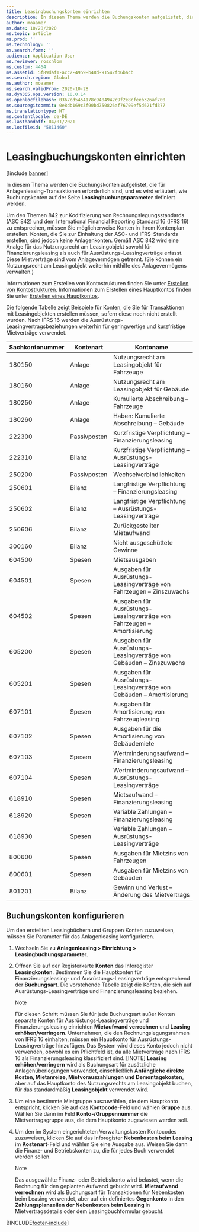 ```yaml
---
title: Leasingbuchungskonten einrichten
description: In diesem Thema werden die Buchungskonten aufgelistet, die für Anlagenleasing-Transaktionen erforderlich sind, und es wird erläutert, wie Buchungskonten auf der Seite „Leasingbuchungsparameter“ definiert werden.
author: moaamer
ms.date: 10/28/2020
ms.topic: article
ms.prod: ''
ms.technology: ''
ms.search.form: ''
audience: Application User
ms.reviewer: roschlom
ms.custom: 4464
ms.assetid: 5f89daf1-acc2-4959-b48d-91542fb6bacb
ms.search.region: Global
ms.author: moaamer
ms.search.validFrom: 2020-10-28
ms.dyn365.ops.version: 10.0.14
ms.openlocfilehash: 0367cd5454178c9404942c9f2e8cfeeb326af700
ms.sourcegitcommit: 0e8db169c3f90bd750826af76709ef5d621fd377
ms.translationtype: HT
ms.contentlocale: de-DE
ms.lasthandoff: 04/01/2021
ms.locfileid: "5811460"
---
```

# <a name="set-up-lease-posting-accounts"></a>Leasingbuchungskonten einrichten

[!include [banner](../includes/banner.md)]

In diesem Thema werden die Buchungskonten aufgelistet, die für Anlagenleasing-Transaktionen erforderlich sind, und es wird erläutert, wie Buchungskonten auf der Seite **Leasingbuchungsparameter** definiert werden.

Um den Themen 842 zur Kodifizierung von Rechnungslegungsstandards (ASC 842) und dem International Financial Reporting Standard 16 (IFRS 16) zu entsprechen, müssen Sie möglicherweise Konten in Ihrem Kontenplan erstellen. Konten, die Sie zur Einhaltung der ASC- und IFRS-Standards erstellen, sind jedoch keine Anlagenkonten. Gemäß ASC 842 wird eine Analge für das Nutzungsrecht am Leasingobjekt sowohl für Finanzierungsleasing als auch für Ausrüstungs-Leasingverträge erfasst. Diese Mietverträge sind vom Anlagevermögen getrennt. (Sie können ein Nutzungsrecht am Leasingobjekt weiterhin mithilfe des Anlagevermögens verwalten.)

Informationen zum Erstellen von Kontostrukturen finden Sie unter [Erstellen von Kontostrukturen](../general-ledger/tasks/create-account-structures.md). Informationen zum Erstellen eines Hauptkontos finden Sie unter [Erstellen eines Hauptkontos](../general-ledger/tasks/create-main-account.md).

Die folgende Tabelle zeigt Beispiele für Konten, die Sie für Transaktionen mit Leasingobjekten erstellen müssen, sofern diese noch nicht erstellt wurden. Nach IFRS 16 werden die Ausrüstungs-Leasingvertragsbeziehungen weiterhin für geringwertige und kurzfristige Mietverträge verwendet.

| Sachkontonummer | Kontenart  | Kontoname                                          |
|-----------------------|---------------|-------------------------------------------------------|
| 180150                | Anlage         | Nutzungsrecht am Leasingobjekt für Fahrzeuge                                     |
| 180160                | Anlage         | Nutzungsrecht am Leasingobjekt für Gebäude                                    |
| 180250                | Anlage         | Kumulierte Abschreibung – Fahrzeuge                   |
| 180260                | Anlage         | Haben: Kumulierte Abschreibung – Gebäude                  |
| 222300                | Passivposten     | Kurzfristige Verpflichtung – Finanzierungsleasing                |
| 222310                | Bilanz | Kurzfristige Verpflichtung – Ausrüstungs-Leasingverträge              |
| 250200                | Passivposten     | Wechselverbindlichkeiten                                         |
| 250601                | Bilanz | Langfristige Verpflichtung – Finanzierungsleasing                 |
| 250602                | Bilanz | Langfristige Verpflichtung – Ausrüstungs-Leasingverträge               |
| 250606                | Bilanz | Zurückgestellter Mietaufwand                                         |
| 300160                | Bilanz | Nicht ausgeschüttete Gewinne                                     |
| 604500                | Spesen       | Mietsausgaben                                         |
| 604501                | Spesen       | Ausgaben für Ausrüstungs-Leasingverträge von Fahrzeugen – Zinszuwachs  |
| 604502                | Spesen       | Ausgaben für Ausrüstungs-Leasingverträge von Fahrzeugen – Amortisierung        |
| 605200                | Spesen       | Ausgaben für Ausrüstungs-Leasingverträge von Gebäuden – Zinszuwachs |
| 605201                | Spesen       | Ausgaben für Ausrüstungs-Leasingverträge von Gebäuden – Amortisierung       |
| 607101                | Spesen       | Ausgaben für Amortisierung von Fahrzeugleasing                    |
| 607102                | Spesen       | Ausgaben für die Amortisierung von Gebäudemiete                   |
| 607103                | Spesen       | Wertminderungsaufwand – Finanzierungsleasing                   |
| 607104                | Spesen       | Wertminderungsaufwand – Ausrüstungs-Leasingverträge                 |
| 618910                | Spesen       | Mietsaufwand – Finanzierungsleasing                        |
| 618920                | Spesen       | Variable Zahlungen – Finanzierungsleasing                    |
| 618930                | Spesen       | Variable Zahlungen – Ausrüstungs-Leasingverträge                  |
| 800600                | Spesen       | Ausgaben für Mietzins von Fahrzeugen                        |
| 800601                | Spesen       | Ausgaben für Mietzins von Gebäuden                       |
| 801201                | Bilanz | Gewinn und Verlust – Änderung des Mietvertrags                      |

## <a name="configure-posting-accounts"></a>Buchungskonten konfigurieren

Um den erstellten Leasingbüchern und Gruppen Konten zuzuweisen, müssen Sie Parameter für das Anlagenleasing konfigurieren.

1. Wechseln Sie zu **Anlagenleasing \> Einrichtung \> Leasingbuchungsparameter**.
2. Öffnen Sie auf der Registerkarte **Konten** das Inforegister **Leasingkonten**. Bestimmen Sie die Hauptkonten für Finanzierungsleasing- und Ausrüstungs-Leasingverträge entsprechend der **Buchungsart**. Die vorstehende Tabelle zeigt die Konten, die sich auf Ausrüstungs-Leasingverträge und Finanzierungsleasing beziehen.

    > [!NOTE]
    > Für diesen Schritt müssen Sie für jede Buchungsart außer Konten separate Konten für Ausrüstungs-Leasingverträge und Finanzierungsleasing einrichten **Mietaufwand verrechnen** und **Leasing erhöhen/verringern**. Unternehmen, die den Rechnungslegungsrahmen von IFRS 16 einhalten, müssen ein Hauptkonto für Ausrüstungs-Leasingverträge hinzufügen. Das System wird dieses Konto jedoch nicht verwenden, obwohl es ein Pflichtfeld ist, da alle Mietverträge nach IFRS 16 als Finanzierungsleasing klassifiziert sind.
    >[!NOTE]
    > **Leasing erhöhen/verringern** wird als Buchungsart für zusätzliche Anlagenüberlegungen verwendet, einschließlich **Anfängliche direkte Kosten, Mietanreize, Mietvorauszahlungen und Demontagekosten**, aber auf das Hauptkonto des Nutzungsrechts am Leasingobjekt buchen, für das standardmäßig **Leasingobjekt** verwendet wird.        
    
3. Um eine bestimmte Mietgruppe auszuwählen, die dem Hauptkonto entspricht, klicken Sie auf das **Kontocode**-Feld und wählen **Gruppe** aus. Wählen Sie dann im Feld **Konto-/Gruppennummer** die Mietvertragsgruppe aus, die dem Hauptkonto zugewiesen werden soll.
4. Um den im System eingerichteten Verwaltungskosten Kontocodes zuzuweisen, klicken Sie auf das Inforegister **Nebenkosten beim Leasing** im **Kostenart**-Feld und wählen Sie eine Ausgabe aus. Weisen Sie dann die Finanz- und Betriebskonten zu, die für jedes Buch verwendet werden sollen.

    > [!NOTE]
    > Das ausgewählte Finanz- oder Betriebskonto wird belastet, wenn die Rechnung für den geplanten Aufwand gebucht wird.
    > **Mietaufwand verrechnen** wird als Buchungsart für Transaktionen für Nebenkosten beim Leasing verwendet, aber auf ein definiertes **Gegenkonto** in den **Zahlungsplanzeilen der Nebenkosten beim Leasing** in Mietvertragsdetails oder dem Leasingbuchformular gebucht.   


[!INCLUDE[footer-include](../../includes/footer-banner.md)]